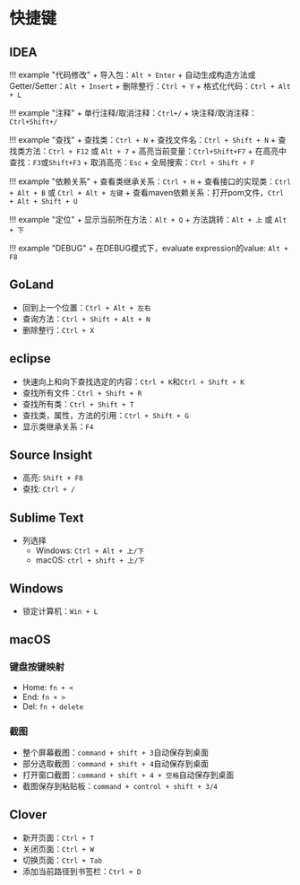 # 快捷键

## IDEA

!!! example "代码修改"
    + 导入包：`Alt + Enter`
    + 自动生成构造方法或Getter/Setter：`Alt + Insert`
    + 删除整行：`Ctrl + Y`
    + 格式化代码：`Ctrl + Alt + L`

!!! example "注释"
    + 单行注释/取消注释：`Ctrl+/`
    + 块注释/取消注释：`Ctrl+Shift+/`

!!! example "查找"
    + 查找类：`Ctrl + N`
    + 查找文件名：`Ctrl + Shift + N`
    + 查找类方法：`Ctrl + F12` 或 `Alt + 7`
    + 高亮当前变量：`Ctrl+Shift+F7`
    + 在高亮中查找：`F3`或`Shift+F3`
    + 取消高亮：`Esc`
    + 全局搜索：`Ctrl + Shift + F`

!!! example "依赖关系"
    + 查看类继承关系：`Ctrl + H`
    + 查看接口的实现类：`Ctrl + Alt + B` 或 `Ctrl + Alt + 左键`
    + 查看maven依赖关系：打开pom文件，`Ctrl + Alt + Shift + U`

!!! example "定位"
    + 显示当前所在方法：`Alt + Q`
    + 方法跳转：`Alt + 上` 或 `Alt + 下`

!!! example "DEBUG"
    + 在DEBUG模式下，evaluate expression的value: `Alt + F8`


## GoLand

- 回到上一个位置：`Ctrl + Alt + 左右`
- 查询方法：`Ctrl + Shift + Alt + N`
- 删除整行：`Ctrl + X`

## eclipse

- 快速向上和向下查找选定的内容：`Ctrl + K`和`Ctrl + Shift + K`
- 查找所有文件：`Ctrl + Shift + R`
- 查找所有类：`Ctrl + Shift + T`
- 查找类，属性，方法的引用：`Ctrl + Shift + G`
- 显示类继承关系：`F4`

## Source Insight

- 高亮: `Shift + F8`
- 查找: `Ctrl + /`

## Sublime Text

- 列选择
    - Windows: `Ctrl + Alt + 上/下`
    - macOS: `ctrl + shift + 上/下`

## Windows

+ 锁定计算机：`Win + L`

## macOS

### 键盘按键映射

- Home: `fn + <`
- End: `fn + >`
- Del: `fn + delete`

### 截图

- 整个屏幕截图：`command + shift + 3`自动保存到桌面
- 部分选取截图：`command + shift + 4`自动保存到桌面
- 打开窗口截图：`command + shift + 4 + 空格`自动保存到桌面
- 截图保存到粘贴板：`command + control + shift + 3/4`


## Clover

- 新开页面：`Ctrl + T`
- 关闭页面：`Ctrl + W`
- 切换页面：`Ctrl + Tab`
- 添加当前路径到书签栏：`Ctrl + D`
